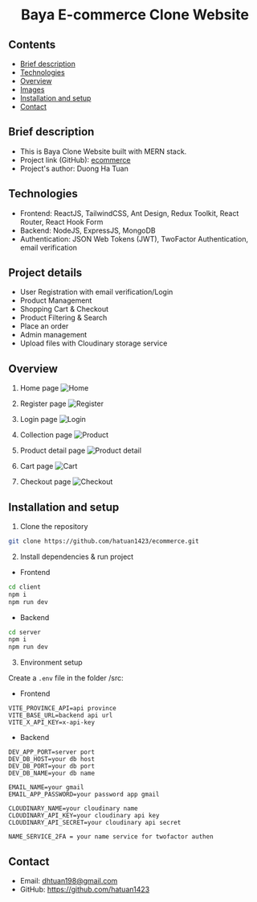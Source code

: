 <h1 align="center">Baya E-commerce Clone Website</h1>

## Contents

- [Brief description](#brief-description)
- [Technologies](#technologies)
- [Overview](#overview)
- [Images](#images)
- [Installation and setup](#installation-and-setup)
- [Contact](#contact)

## Brief description

- This is Baya Clone Website built with MERN stack.
- Project link (GitHub): [ecommerce](https://github.com/hatuan1423/ecommerce)
- Project's author: Duong Ha Tuan

## Technologies

- Frontend: ReactJS, TailwindCSS, Ant Design, Redux Toolkit, React Router, React Hook Form
- Backend: NodeJS, ExpressJS, MongoDB
- Authentication: JSON Web Tokens (JWT), TwoFactor Authentication, email verification

## Project details

- User Registration with email verification/Login
- Product Management
- Shopping Cart & Checkout
- Product Filtering & Search
- Place an order
- Admin management
- Upload files with Cloudinary storage service

## Overview

1. Home page
   ![Home](https://res.cloudinary.com/duktr2ml5/image/upload/v1739466049/home_a8ccwn.png)

2. Register page
   ![Register](https://res.cloudinary.com/duktr2ml5/image/upload/v1739465939/register_cfjhzs.png)

3. Login page
   ![Login](https://res.cloudinary.com/duktr2ml5/image/upload/v1739465935/login_su5aal.png)

4. Collection page
   ![Product](https://res.cloudinary.com/duktr2ml5/image/upload/v1739465937/collection_mnhdx1.png)

5. Product detail page
   ![Product detail](https://res.cloudinary.com/duktr2ml5/image/upload/v1739465937/product_detail_tmmeif.png)

6. Cart page
   ![Cart](https://res.cloudinary.com/duktr2ml5/image/upload/v1739465935/cart_rxihce.png)

7. Checkout page
   ![Checkout](https://res.cloudinary.com/duktr2ml5/image/upload/v1739465934/checkout_gque03.png)

## Installation and setup

1. Clone the repository

```bash
git clone https://github.com/hatuan1423/ecommerce.git
```

2. Install dependencies & run project

- Frontend

```bash
cd client
npm i
npm run dev
```

- Backend

```bash
cd server
npm i
npm run dev
```

3. Environment setup

Create a `.env` file in the folder /src:

- Frontend

```env
VITE_PROVINCE_API=api province
VITE_BASE_URL=backend api url
VITE_X_API_KEY=x-api-key
```

- Backend

```env
DEV_APP_PORT=server port
DEV_DB_HOST=your db host
DEV_DB_PORT=your db port
DEV_DB_NAME=your db name

EMAIL_NAME=your gmail
EMAIL_APP_PASSWORD=your password app gmail

CLOUDINARY_NAME=your cloudinary name
CLOUDINARY_API_KEY=your cloudinary api key
CLOUDINARY_API_SECRET=your cloudinary api secret

NAME_SERVICE_2FA = your name service for twofactor authen

```

## Contact

- Email: dhtuan198@gmail.com
- GitHub: https://github.com/hatuan1423
